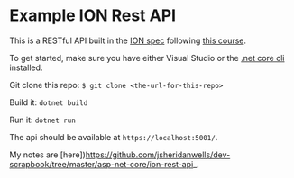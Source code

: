 # Example ION Rest API

This is a RESTful API built in the [ION spec](https://ionspec.org/) following [this course](https://www.lynda.com/ASP-NET-Core-MVC-tutorials/Building-Securing-RESTful-APIs-ASP-NET-Core/753926-2.html).

To get started, make sure you have either Visual Studio or the [.net core cli](https://docs.microsoft.com/en-us/dotnet/core/tools/?tabs=netcore2x) installed.

Git clone this repo: `$ git clone <the-url-for-this-repo>`

Build it: `dotnet build`

Run it: `dotnet run`

The api should be available at `https://localhost:5001/`.

My notes are [here])https://github.com/jsheridanwells/dev-scrapbook/tree/master/asp-net-core/ion-rest-api_.

